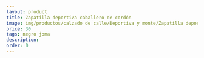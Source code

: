 ```yaml
---
layout: product
title: Zapatilla deportiva caballero de cordón 
image: img/productos/calzado de calle/Deportiva y monte/Zapatilla deportiva caballero de cordón =30 =negro joma.webp
price: 30 
tags: negro joma
description: 
order: 0
---
```


